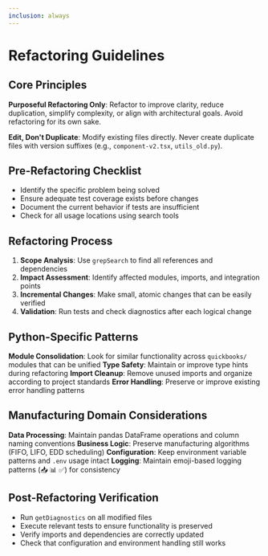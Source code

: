 ```yaml
---
inclusion: always
---
```


# Refactoring Guidelines

## Core Principles

**Purposeful Refactoring Only**: Refactor to improve clarity, reduce duplication, simplify complexity, or align with architectural goals. Avoid refactoring for its own sake.

**Edit, Don't Duplicate**: Modify existing files directly. Never create duplicate files with version suffixes (e.g., `component-v2.tsx`, `utils_old.py`).

## Pre-Refactoring Checklist

- Identify the specific problem being solved
- Ensure adequate test coverage exists before changes
- Document the current behavior if tests are insufficient
- Check for all usage locations using search tools

## Refactoring Process

1. **Scope Analysis**: Use `grepSearch` to find all references and dependencies
2. **Impact Assessment**: Identify affected modules, imports, and integration points
3. **Incremental Changes**: Make small, atomic changes that can be easily verified
4. **Validation**: Run tests and check diagnostics after each logical change

## Python-Specific Patterns

**Module Consolidation**: Look for similar functionality across `quickbooks/` modules that can be unified
**Type Safety**: Maintain or improve type hints during refactoring
**Import Cleanup**: Remove unused imports and organize according to project standards
**Error Handling**: Preserve or improve existing error handling patterns

## Manufacturing Domain Considerations

**Data Processing**: Maintain pandas DataFrame operations and column naming conventions
**Business Logic**: Preserve manufacturing algorithms (FIFO, LIFO, EDD scheduling)
**Configuration**: Keep environment variable patterns and `.env` usage intact
**Logging**: Maintain emoji-based logging patterns (📥 📊 ✅) for consistency

## Post-Refactoring Verification

- Run `getDiagnostics` on all modified files
- Execute relevant tests to ensure functionality is preserved
- Verify imports and dependencies are correctly updated
- Check that configuration and environment handling still works

